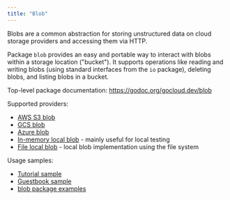 ```yaml
---
title: "Blob"
---
```


Blobs are a common abstraction for storing unstructured data on cloud storage
providers and accessing them via HTTP.

Package `blob` provides an easy and portable way to interact with blobs within a
storage location ("bucket"). It supports operations like reading and writing
blobs (using standard interfaces from the `io` package), deleting blobs, and
listing blobs in a bucket.

Top-level package documentation: https://godoc.org/gocloud.dev/blob

Supported providers:

* [AWS S3 blob](https://godoc.org/gocloud.dev/blob/s3blob)
* [GCS blob](https://godoc.org/gocloud.dev/blob/gcsblob)
* [Azure blob](https://godoc.org/gocloud.dev/blob/azureblob)
* [In-memory local blob](https://godoc.org/gocloud.dev/blob/memblob) - mainly
  useful for local testing
* [File local blob](https://godoc.org/gocloud.dev/blob/fileblob) - local blob
  implementation using the file system

Usage samples:

* [Tutorial
  sample](https://github.com/google/go-cloud/tree/master/samples/tutorial)
* [Guestbook
  sample](https://github.com/google/go-cloud/tree/master/samples/guestbook)
* [blob package examples](https://godoc.org/gocloud.dev/blob#pkg-examples)

